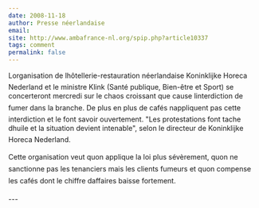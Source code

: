 ```yaml
---
date: 2008-11-18
author: Presse néerlandaise
email: 
site: http://www.ambafrance-nl.org/spip.php?article10337
tags: comment
permalink: false
---
```


<p>
Lorganisation de lhôtellerie-restauration néerlandaise Koninklijke Horeca Nederland et le ministre Klink (Santé publique, Bien-être et Sport) se concerteront mercredi sur le chaos croissant que cause linterdiction de fumer dans la branche. De plus en plus de cafés nappliquent pas cette interdiction et le font savoir ouvertement. "Les protestations font tache dhuile et la situation devient intenable", selon le directeur de Koninklijke Horeca Nederland.
<br/><br/>
Cette organisation veut quon applique la loi plus sévèrement, quon ne sanctionne pas les tenanciers mais les clients fumeurs et quon compense les cafés dont le chiffre daffaires baisse fortement.
</p>
---